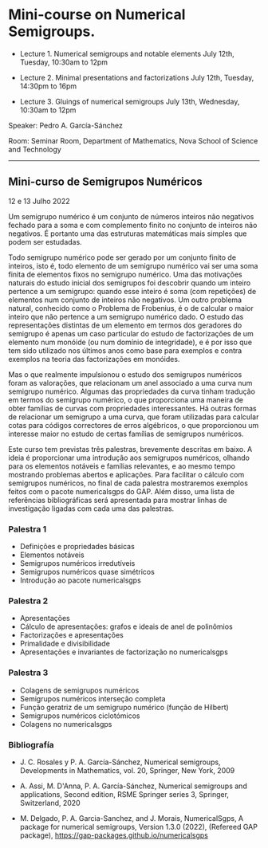 # Mini-course on Numerical Semigroups.

- Lecture 1. Numerical semigroups and notable elements
July 12th, Tuesday, 10:30am to 12pm

- Lecture 2. Minimal presentations and factorizations
July 12th, Tuesday, 14:30pm to 16pm

- Lecture 3. Gluings of numerical semigroups
July 13th, Wednesday, 10:30am to 12pm

Speaker: Pedro A. García-Sánchez

Room:  Seminar Room, Department of Mathematics, Nova School of Science and Technology

----------------------

## Mini-curso de Semigrupos Numéricos
12 e 13 Julho  2022

Um semigrupo numérico é um conjunto de números inteiros não negativos fechado para a soma e com complemento finito no conjunto de inteiros não negativos. É portanto uma das estruturas matemáticas mais simples que podem ser estudadas.

Todo semigrupo numérico pode ser gerado por um conjunto finito de inteiros, isto é, todo elemento de um semigrupo numérico vai ser uma soma finita de elementos fixos no semigrupo numérico. Uma das motivações naturais do estudo inicial dos semigrupos foi descobrir quando um inteiro pertence a um semigrupo: quando esse inteiro é soma (com repetições) de elementos num conjunto de inteiros não negativos. Um outro problema natural, conhecido como o Problema de Frobenius, é o de calcular o maior inteiro que não pertence a um semigrupo numérico dado. O estudo das representações distintas de um elemento em termos dos geradores do semigrupo é apenas um caso particular do estudo de factorizações de um elemento num monóide (ou num domínio de integridade), e é por isso que tem sido utilizado nos últimos anos como base para exemplos e contra exemplos na teoria das factorizações em monóides.

Mas o que realmente impulsionou o estudo dos semigrupos numéricos foram as valorações, que relacionam um anel associado a uma curva num semigrupo numérico. Algumas das propriedades da curva tinham tradução em termos do semigrupo numérico, o que proporciona uma maneira de obter famílias de curvas com propriedades interessantes. Há outras formas de relacionar um semigrupo a uma curva, que foram utilizadas para calcular cotas para códigos correctores de erros algébricos, o que proporcionou um interesse maior no estudo de certas famílias de semigrupos numéricos.

Este curso tem previstas três palestras, brevemente descritas em baixo. A ideia é proporcionar uma introdução aos semigrupos numéricos, olhando para os elementos notáveis e famílias relevantes, e ao mesmo tempo mostrando problemas abertos e aplicações. Para facilitar o cálculo com semigrupos numéricos, no final de cada palestra mostraremos exemplos feitos com o pacote numericalsgps do GAP. Além disso, uma lista de referências bibliográficas será apresentada para mostrar linhas de investigação ligadas com cada uma das palestras. 

### Palestra 1

- Definições e propriedades básicas
- Elementos notáveis
- Semigrupos numéricos irredutíveis
- Semigrupos numéricos quase simétricos
- Introdução ao pacote numericalsgps

### Palestra 2

- Apresentações
- Cálculo de apresentações: grafos e ideais de anel de polinômios
- Factorizações e apresentações
- Primalidade e divisibilidade
- Apresentações e invariantes de factorização no numericalsgps

### Palestra 3

- Colagens de semigrupos numéricos
- Semigrupos numéricos interseção completa
- Função geratriz de um semigrupo numérico (função de Hilbert)
- Semigrupos numéricos ciclotómicos
- Colagens no numericalsgps


### Bibliografía

- J. C. Rosales y P. A. García-Sánchez, Numerical semigroups, Developments in Mathematics, vol. 20, Springer, New York, 2009

- A. Assi, M. D'Anna, P. A. García-Sánchez, Numerical semigroups and applications, Second edition, RSME Springer series 3, Springer, Switzerland, 2020

- M. Delgado, P. A. Garcia-Sanchez, and J. Morais, NumericalSgps, A package for numerical semigroups, Version 1.3.0 (2022), (Refereed GAP package), https://gap-packages.github.io/numericalsgps
